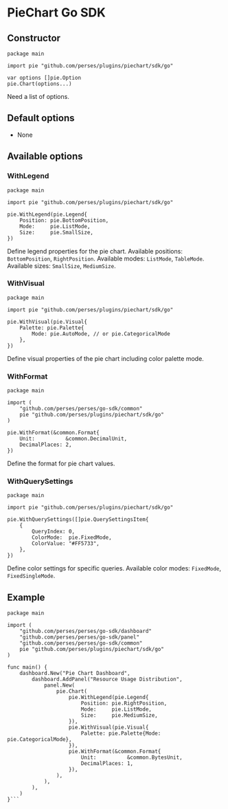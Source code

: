 # PieChart Go SDK

## Constructor

```golang
package main

import pie "github.com/perses/plugins/piechart/sdk/go"

var options []pie.Option
pie.Chart(options...)
```

Need a list of options.

## Default options

- None

## Available options

### WithLegend

```golang
package main

import pie "github.com/perses/plugins/piechart/sdk/go"

pie.WithLegend(pie.Legend{
	Position: pie.BottomPosition,
	Mode:     pie.ListMode,
	Size:     pie.SmallSize,
})
```

Define legend properties for the pie chart. Available positions: `BottomPosition`, `RightPosition`. Available modes: `ListMode`, `TableMode`. Available sizes: `SmallSize`, `MediumSize`.

### WithVisual

```golang
package main

import pie "github.com/perses/plugins/piechart/sdk/go"

pie.WithVisual(pie.Visual{
	Palette: pie.Palette{
		Mode: pie.AutoMode, // or pie.CategoricalMode
	},
})
```

Define visual properties of the pie chart including color palette mode.

### WithFormat

```golang
package main

import (
	"github.com/perses/perses/go-sdk/common"
	pie "github.com/perses/plugins/piechart/sdk/go"
)

pie.WithFormat(&common.Format{
	Unit:          &common.DecimalUnit,
	DecimalPlaces: 2,
})
```

Define the format for pie chart values.

### WithQuerySettings

```golang
package main

import pie "github.com/perses/plugins/piechart/sdk/go"

pie.WithQuerySettings([]pie.QuerySettingsItem{
	{
		QueryIndex: 0,
		ColorMode:  pie.FixedMode,
		ColorValue: "#FF5733",
	},
})
```

Define color settings for specific queries. Available color modes: `FixedMode`, `FixedSingleMode`.

## Example

```golang
package main

import (
	"github.com/perses/perses/go-sdk/dashboard"
	"github.com/perses/perses/go-sdk/panel"
	"github.com/perses/perses/go-sdk/common"
	pie "github.com/perses/plugins/piechart/sdk/go"
)

func main() {
	dashboard.New("Pie Chart Dashboard",
		dashboard.AddPanel("Resource Usage Distribution",
			panel.New(
				pie.Chart(
					pie.WithLegend(pie.Legend{
						Position: pie.RightPosition,
						Mode:     pie.ListMode,
						Size:     pie.MediumSize,
					}),
					pie.WithVisual(pie.Visual{
						Palette: pie.Palette{Mode: pie.CategoricalMode},
					}),
					pie.WithFormat(&common.Format{
						Unit:          &common.BytesUnit,
						DecimalPlaces: 1,
					}),
				),
			),
		),
	)
}```
```
